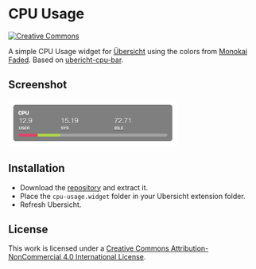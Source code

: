 # CPU Usage

[![Creative Commons](https://flat.badgen.net/badge/license/CC-BY-NC-4.0/orange)](https://creativecommons.org/licenses/by-nc/4.0/)

A simple CPU Usage widget for [Übersicht](http://tracesof.net/uebersicht/) using the colors from [Monokai Faded](https://dionmunk.com/projects/monokai-faded/). Based on [ubericht-cpu-bar](https://github.com/PerishableDave/ubersicht-cpu-bar).

## Screenshot

![Screenshot](screenshots/screenshot.png)

## Installation

- Download the [repository](https://github.com/dionmunk/ubersicht-cpu-usage/archive/master.zip) and extract it.
- Place the `cpu-usage.widget` folder in your Ubersicht extension folder.
- Refresh Ubersicht.

## License

This work is licensed under a [Creative Commons Attribution-NonCommercial 4.0 International License](https://creativecommons.org/licenses/by-nc/4.0/).
